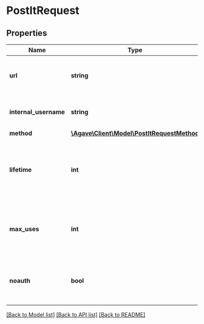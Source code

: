 # PostItRequest

## Properties
Name | Type | Description | Notes
------------ | ------------- | ------------- | -------------
**url** | **string** | The url that will be invoked when the PostIt is redeemed. | 
**internal_username** | **string** | The username of the internal user attached to this PostIt. | 
**method** | [**\Agave\Client\Model\PostItRequestMethod**](PostItRequestMethod.md) |  | 
**lifetime** | **int** | The maximum lifetime in seconds of this PostIt on this token. Defaults to 2592000 (30 days) | 
**max_uses** | **int** | The maximum number of invocations remaining on this PostIt. Defaults to no limit | 
**noauth** | **bool** | If true, the provided url will be called without authentication. Default is false | 

[[Back to Model list]](../README.md#documentation-for-models) [[Back to API list]](../README.md#documentation-for-api-endpoints) [[Back to README]](../README.md)


